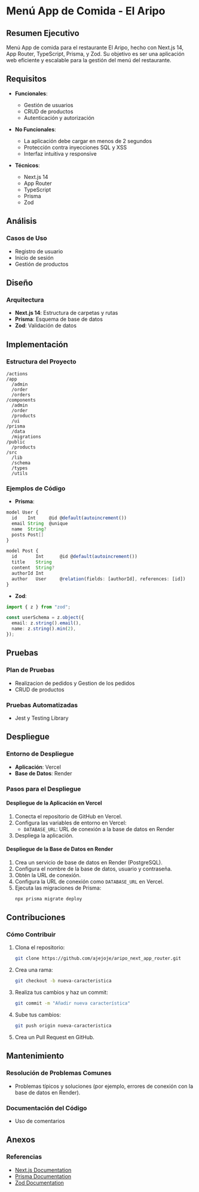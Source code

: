 # Menú App de Comida - El Aripo

## Resumen Ejecutivo

Menú App de comida para el restaurante El Aripo, hecho con Next.js 14, App Router, TypeScript, Prisma, y Zod. Su objetivo es ser una aplicación web eficiente y escalable para la gestión del menú del restaurante.

## Requisitos

- **Funcionales**:

  - Gestión de usuarios
  - CRUD de productos
  - Autenticación y autorización

- **No Funcionales**:

  - La aplicación debe cargar en menos de 2 segundos
  - Protección contra inyecciones SQL y XSS
  - Interfaz intuitiva y responsive

- **Técnicos**:
  - Next.js 14
  - App Router
  - TypeScript
  - Prisma
  - Zod

## Análisis

### Casos de Uso

- Registro de usuario
- Inicio de sesión
- Gestión de productos

## Diseño

### Arquitectura

- **Next.js 14**: Estructura de carpetas y rutas
- **Prisma**: Esquema de base de datos
- **Zod**: Validación de datos

## Implementación

### Estructura del Proyecto

```plaintext
/actions
/app
  /admin
  /order
  /orders
/components
  /admin
  /order
  /products
  /ui
/prisma
  /data
  /migrations
/public
  /products
/src
  /lib
  /schema
  /types
  /utils
```

### Ejemplos de Código

- **Prisma**:

```typescript
model User {
  id    Int     @id @default(autoincrement())
  email String  @unique
  name  String?
  posts Post[]
}

model Post {
  id       Int      @id @default(autoincrement())
  title    String
  content  String?
  authorId Int
  author   User     @relation(fields: [authorId], references: [id])
}
```

- **Zod**:

```typescript
import { z } from "zod";

const userSchema = z.object({
  email: z.string().email(),
  name: z.string().min(2),
});
```

## Pruebas

### Plan de Pruebas

- Realizacion de pedidos y Gestion de los pedidos
- CRUD de productos

### Pruebas Automatizadas

- Jest y Testing Library

## Despliegue

### Entorno de Despliegue

- **Aplicación**: Vercel
- **Base de Datos**: Render

### Pasos para el Despliegue

#### Despliegue de la Aplicación en Vercel

1. Conecta el repositorio de GitHub en Vercel.
2. Configura las variables de entorno en Vercel:
   - `DATABASE_URL`: URL de conexión a la base de datos en Render
3. Despliega la aplicación.

#### Despliegue de la Base de Datos en Render

1. Crea un servicio de base de datos en Render (PostgreSQL).
2. Configura el nombre de la base de datos, usuario y contraseña.
3. Obtén la URL de conexión.
4. Configura la URL de conexión como `DATABASE_URL` en Vercel.
5. Ejecuta las migraciones de Prisma:
   ```bash
   npx prisma migrate deploy
   ```

## Contribuciones

### Cómo Contribuir

1. Clona el repositorio:
   ```bash
   git clone https://github.com/ajejoje/aripo_next_app_router.git
   ```
2. Crea una rama:
   ```bash
   git checkout -b nueva-caracteristica
   ```
3. Realiza tus cambios y haz un commit:
   ```bash
   git commit -m "Añadir nueva característica"
   ```
4. Sube tus cambios:
   ```bash
   git push origin nueva-caracteristica
   ```
5. Crea un Pull Request en GitHub.

## Mantenimiento

### Resolución de Problemas Comunes

- Problemas típicos y soluciones (por ejemplo, errores de conexión con la base de datos en Render).

### Documentación del Código

- Uso de comentarios

## Anexos

### Referencias

- [Next.js Documentation](https://nextjs.org/docs)
- [Prisma Documentation](https://www.prisma.io/docs)
- [Zod Documentation](https://zod.dev/)
